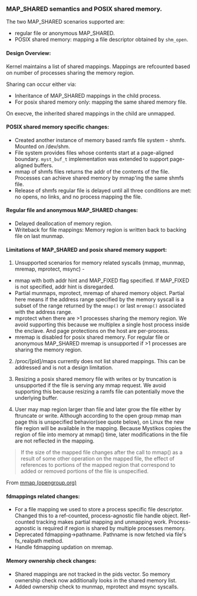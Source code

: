 ### MAP_SHARED semantics and POSIX shared memory.
The two MAP_SHARED scenarios supported are:
- regular file or anonymous MAP_SHARED.
- POSIX shared memory: mapping a file descriptor obtained by `shm_open`. 

#### Design Overview:
Kernel maintains a list of shared mappings. Mappings are refcounted based on number of processes sharing the memory region.

Sharing can occur either via:

- Inheritance of MAP_SHARED mappings in the child process.
- For posix shared memory only: mapping the same shared memory file.

On execve, the inherited shared mappings in the child are unmapped.

#### POSIX shared memory specific changes:
- Created another instance of memory based ramfs file system - shmfs. Mounted on /dev/shm.
- File system provides files whose contents start at a page-aligned boundary. `myst_buf_t` implementation was extended to support page-aligned buffers.
- mmap of shmfs files returns the addr of the contents of the file. Processes can achieve shared memory by mmap'ing the same shmfs file.
- Release of shmfs regular file is delayed until all three conditions are met: no opens, no links, and no process mapping the file.

#### Regular file and anonymous MAP_SHARED changes:
- Delayed deallocation of memory region.
- Writeback for file mappings: Memory region is written back to backing file on last munmap.

#### Limitations of MAP_SHARED and posix shared memory support:

1. Unsupported scenarios for memory related syscalls (mmap, munmap, mremap, mprotect, msync) -
- mmap with both addr hint and MAP_FIXED flag specified. If MAP_FIXED is not specified, addr hint is disregarded.
- Partial munmaps, mprotect, mremap of shared memory object. Partial here means if the address range specified by the memory syscall is a subset of the range returned by the `mmap()` or last `mremap()` associated with the address range. 
- mprotect when there are >1 processes sharing the memory region. We avoid supporting this because we multiplex a single host process inside the enclave. And page protections on the host are per-process.
- mremap is disabled for posix shared memory. For regular file or anonymous MAP_SHARED mremap is unsupported  if >1 processes are sharing the memory region.

2. /proc/[pid]/maps currently does not list shared mappings. This can be addressed and is not a design limitation.

3. Resizing a posix shared memory file with writes or by truncation is unsupported if the file is serving any mmap request. We avoid supporting this because resizing a ramfs file can potentially move the underlying buffer.

4. User may map region larger than file and later grow the file either by ftruncate or write. Although according to the open group mmap man page this is unspecified behavior(see quote below), on Linux the new file region will be available in the mapping. Because Mystikos copies the region of file into memory at mmap() time, later modifications in the file are not reflected in the mapping.
 
 > If the size of the mapped file changes after the call to mmap() as a result of some other operation on the mapped file, the effect of references to portions of the mapped region that correspond to added or removed portions of the file is unspecified.

From [mmap (opengroup.org) ](https://pubs.opengroup.org/onlinepubs/9699919799/functions/mmap.html)

#### fdmappings related changes:
- For a file mapping we used to store a process specific file descriptor. Changed this to a ref-counted, process-agnostic file handle object. Ref-counted tracking makes partial mapping and unmapping work. Process-agnostic is required if region is shared by multiple processes memory.
- Deprecated fdmapping->pathname. Pathname is now fetched via file's fs_realpath method. 
- Handle fdmapping updation on mremap.

#### Memory ownership check changes:
- Shared mappings are not tracked in the pids vector. So memory ownership check now additionally looks in the shared memory list.
- Added ownership check to munmap, mprotect and msync syscalls.

